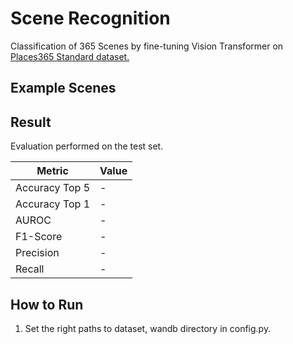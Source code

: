 # Scene Recognition
Classification of 365 Scenes by fine-tuning Vision Transformer on [Places365 Standard dataset.](http://places2.csail.mit.edu/)

## Example Scenes





## Result
Evaluation performed on the test set.

| Metric | Value |
|--------|-------|
|Accuracy Top 5 | - |
|Accuracy Top 1 | - |
|AUROC | - |
|F1-Score | - |
|Precision| - |
|Recall | - |

## How to Run

1. Set the right paths to dataset, wandb directory in config.py.
